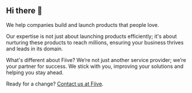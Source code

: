 ## Hi there 👋

We help companies build and launch products that people love.

Our expertise is not just about launching products efficiently; it's about nurturing these products to reach millions, ensuring your business thrives and leads in its domain.

What's different about Fiive? We’re not just another service provider; we’re your partner for success. We stick with you, improving your solutions and helping you stay ahead.

Ready for a change? [Contact us at Fiive](https://www.fiive.se/contact).
